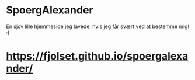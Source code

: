 # SpoergAlexander

En sjov lille hjemmeside jeg lavede, hvis jeg får svært ved at bestemme mig! :)

# https://fjolset.github.io/spoergalexander/
